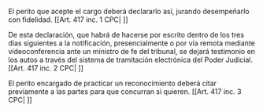 El perito que acepte el cargo deberá declararlo así, jurando desempeñarlo con fidelidad. [[Art. 417 inc. 1 CPC| ]]

De esta declaración, que habrá de hacerse por escrito dentro de los tres días siguientes a la notificación, presencialmente o por vía remota mediante videoconferencia ante un ministro de fe del tribunal, se dejará testimonio en los autos a través del sistema de tramitación electrónica del Poder Judicial. [[Art. 417 inc. 2 CPC| ]]

El perito encargado de practicar un reconocimiento deberá citar previamente a las partes para que concurran si quieren. [[Art. 417 inc. 3 CPC| ]]